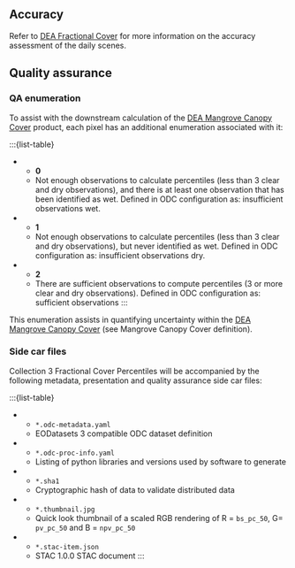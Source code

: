 ## Accuracy
Refer to [DEA Fractional Cover](/data/product/dea-fractional-cover-landsat/) for more information on the accuracy assessment of the daily scenes.

## Quality assurance

### QA enumeration 

To assist with the downstream calculation of the [DEA Mangrove Canopy Cover](/data/product/dea-mangrove-canopy-cover-landsat/) product, each pixel has an additional enumeration associated with it: 

:::{list-table}

* - **0**
  - Not enough observations to calculate percentiles (less than 3 clear and dry observations), and there is at least one observation that has been identified as wet. Defined in ODC configuration as: insufficient observations wet. 
* - **1**
  - Not enough observations to calculate percentiles (less than 3 clear and dry observations), but never identified as wet. Defined in ODC configuration as: insufficient observations dry. 
* - **2**
  - There are sufficient observations to compute percentiles (3 or more clear and dry observations). Defined in ODC configuration as: sufficient observations 
:::

This enumeration assists in quantifying uncertainty within the [DEA Mangrove Canopy Cover](/data/product/dea-mangrove-canopy-cover-landsat/) (see Mangrove Canopy Cover definition). 

### Side car files 

Collection 3 Fractional Cover Percentiles will be accompanied by the following metadata, presentation and quality assurance side car files:

:::{list-table}

* - `*.odc-metadata.yaml`
  - EODatasets 3 compatible ODC dataset definition
* - `*.odc-proc-info.yaml`
  - Listing of python libraries and versions used by software to generate
* - `*.sha1`
  - Cryptographic hash of data to validate distributed data
* - `*.thumbnail.jpg`
  - Quick look thumbnail of a scaled RGB rendering of R = `bs_pc_50`, G= `pv_pc_50` and B = `npv_pc_50`
* - `*.stac-item.json`
  - STAC 1.0.0 STAC document 
:::

